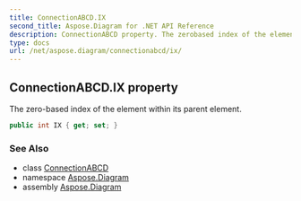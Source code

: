 ```yaml
---
title: ConnectionABCD.IX
second_title: Aspose.Diagram for .NET API Reference
description: ConnectionABCD property. The zerobased index of the element within its parent element
type: docs
url: /net/aspose.diagram/connectionabcd/ix/
---
```

## ConnectionABCD.IX property

The zero-based index of the element within its parent element.

```csharp
public int IX { get; set; }
```

### See Also

* class [ConnectionABCD](../)
* namespace [Aspose.Diagram](../../connectionabcd/)
* assembly [Aspose.Diagram](../../../)


